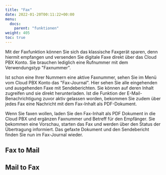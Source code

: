 ```yaml
---
title: "Fax"
date: 2022-01-20T00:11:22+00:00
menu:
  docs:
    parent: "funktionen"
weight: 405
toc: true
---
```


Mit der Faxfunktion können Sie sich das klassische Faxgerät sparen, denn hiermit empfangen und versenden Sie digitale Faxe direkt über das Cloud PBX Konto. Sie brauchen lediglich eine Rufnummer mit dem Verwendungstyp "Faxnummer".

Ist schon eine Ihrer Nummern eine aktive Faxnummer, sehen Sie im Menü vom Cloud PBX Konto das "Fax-Journal". Hier sehen Sie alle eingehenden und ausgehenden Faxe mit Sendeberichten. Sie können auf deren Inhalt zugreifen und sie direkt herunterladen. Ist die Funktion der E-Mail-Benachrichtigung zuvor aktiv gelassen worden, bekommen Sie zudem über jedes Fax eine Nachricht mit dem Fax-Inhalt als PDF-Dokument.

Wenn Sie faxen wollen, laden Sie den Fax-Inhalt als PDF Dokument in die Cloud PBX und ergänzen Faxnummer und Betreff für den Empfänger. Sie bekommen eine Vorschau, starten das Fax und werden über den Status der Übertragung informiert. Das gefaxte Dokument und den Sendebericht finden Sie nun im Fax-Journal wieder.

## Fax to Mail

## Mail to Fax